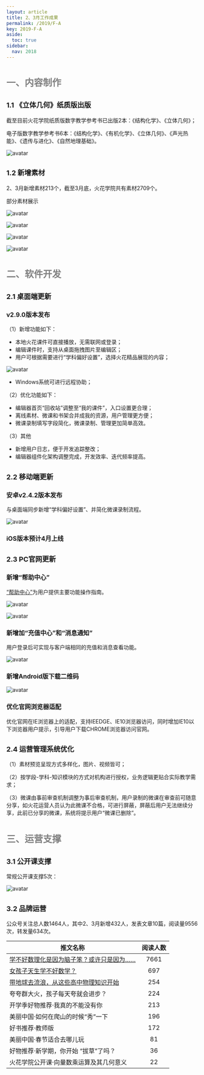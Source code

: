 ```yaml
---
layout: article
title: 2、3月工作成果
permalink: /2019/F-A
key: 2019-F-A
aside:
  toc: true
sidebar:
  nav: 2018
---
```


<bro/><bro/>

# <font size="5" color="gray">一、内容制作</font>

## <font size="4" >1.1 《立体几何》纸质版出版</font>

截至目前火花学院纸质版数字教学参考书已出版2本：《结构化学》、《立体几何》；

电子版数字教学参考书6本：《结构化学》、《有机化学》、《立体几何》、《声光热能》、《遗传与进化》、《自然地理基础》。

![avatar](images/20190301.png)

## <font size="4" >1.2 新增素材</font>

2、3月新增素材213个，截至3月底，火花学院共有素材2709个。


部分素材展示

![avatar](images/20190311.png)

![avatar](images/20190312.png)

![avatar](images/20190313.png)

![avatar](images/20190314.png)

# <font size="5" color="gray">二、软件开发</font>

## <font size="4" >2.1 桌面端更新</font>

### <font size="3" >v2.9.0版本发布</font>

（1）新增功能如下：

- 本地火花课件可直接播放，无需联网或登录；  
- 编辑课件时，支持从桌面拖拽图片至编辑区；
- 用户可根据需要进行“学科偏好设置”，选择火花精品展现的内容；

![avatar](images/20190316.png)

- Windows系统可进行远程协助；

（2）优化功能如下：
- 编辑器首页“回收站”调整至“我的课件”，入口设置更合理；
- 离线素材、微课和书架合并成我的资源，用户管理更方便；
- 微课录制填写字段简化，微课录制、管理更加简单高效。

（3）其他
- 新增用户日志，便于开发追踪整改；
- 编辑器组件化架构调整完成，开发效率、迭代频率提高。

## <font size="4" >2.2 移动端更新</font>

### <font size="3" >安卓v2.4.2版本发布</font>
  
与桌面端同步新增“学科偏好设置”、并简化微课录制流程。

![avatar](images/20190315.png)

### <font size="3" >iOS版本预计4月上线</font>

## <font size="4" >2.3 PC官网更新</font>

### <font size="3" >新增“帮助中心”</font>

[“帮助中心”](https://prod.huohuaschool.com/help/index.html)为用户提供主要功能操作指南。

![avatar](images/20190320.png)

![avatar](images/20190321.png)

### <font size="3" >新增加“充值中心”和“消息通知”</font>

用户登录后可实现与客户端相同的充值和消息查看功能。

![avatar](images/20190324.png)

### <font size="3" >新增Android版下载二维码</font>

![avatar](images/20190325.png)

### <font size="3" >优化官网浏览器适配</font>

优化官网在IE浏览器上的适配，支持IEEDGE、IE10浏览器访问，同时增加IE10以下浏览器用户提示，引导用户下载CHROME浏览器访问官网。

## <font size="4" >2.4 运营管理系统优化</font>

（1）素材预览呈现方式多样化，图片、视频皆可；

（2）按学段-学科-知识模块的方式对机构进行授权，业务逻辑更贴合实际教学需求；

（3）微课由事前审查机制调整为事后审查机制，用户录制的微课在审查前可随意分享，如火花运营人员认为此微课不合格，可进行屏蔽，屏蔽后用户无法继续分享，此前已分享的微课，系统将提示用户“微课已删除”。

# <font size="5" color="gray">三、运营支撑</font>

## <font size="4" >3.1 公开课支撑</font>

常规公开课支撑5次：

![avatar](images/20190331.png)

## <font size="4" >3.2 品牌运营</font>

公众号关注总人数1464人，其中2、3月新增432人，发表文章10篇，阅读量9556次，转发量634次。

| 推文名称 |  阅读人数  | 
|-------------|:------:|
[学不好数理化是因为脑子笨？或许只是因为……](https://mp.weixin.qq.com/s/WL6vqBW2r5MzBz2uWZyqVA)|	7661|
|[女孩子天生学不好数学？](https://mp.weixin.qq.com/s/FYKOmpTI0_S3KHt7N0vdlw)|	697|
|[带地球去流浪，从这些高中物理知识开始](https://mp.weixin.qq.com/s/z3F4Pc7qpVt0EhGf5BO4kA)|	254|
|夸夸群大火，孩子每天夸就会进步？|	224|
|开学季好物推荐·我真的不能没有你|	213|
|美丽中国·如何在爬山的时候“秀”一下|	196|
|好书推荐·教师版	|172|
|美丽中国·春节适合去哪儿玩|	81|
|好物推荐·新学期，你开始 “拔草”了吗？|	36|
|火花学院公开课·向量数乘运算及其几何意义|	22|

